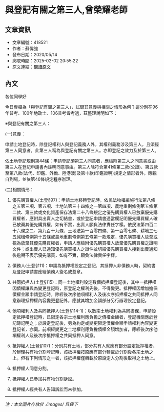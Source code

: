 # 與登記有關之第三人,曾榮耀老師

## 文章資訊
- 文章編號：418521
- 作者：蘇偉強
- 發布日期：2020/05/14
- 爬取時間：2025-02-02 20:55:22
- 原文連結：[閱讀原文](https://real-estate.get.com.tw/Columns/detail.aspx?no=418521)

## 內文
各位同學好

今日專欄為「與登記有關之第三人」，試問其意義與相關之情形為何？這分別在96年普考、100年地政士、106普考皆考過，茲整理說明如下：

※與登記有關之第三人：

(一)意義：

申請土地登記時，除登記權利人與登記義務人外，其權利義務涉及第三人，且須經第三人同意者，此第三人稱為與登記有關之第三人。亦即登記之效力及於第三人。

依土地登記規則第44條：申請登記須第三人同意者，應檢附第三人之同意書或由第三人在登記申請書內註明同意事由。第三人除符合第41條第二款(公證)、第五款至第八款(法代、印鑑、外僑、陸港澳)及第十款(印鑑證明)規定之情形者外，應親自到場，並依第40條規定程序辦理。

(二)相關情形：

1. 優先購買權人(土登§97)：申請土地移轉登記時，依民法物權編施行法第八條之五第三項、第五項、土地法第三十四條之一第四項、農地重劃條例第五條第二款、第三款或文化資產保存法第二十八條規定之優先購買權人已放棄優先購買權者，應附具出賣人之切結書，或於登記申請書適當欄記明優先購買權人確已放棄其優先購買權，如有不實，出賣人願負法律責任字樣。依民法第四百二十六條之二、第九百十九條、土地法第一百零四條、第一百零七條、耕地三七五減租條例第十五條或農地重劃條例第五條第一款規定，優先購買權人放棄或視為放棄其優先購買權者，申請人應檢附優先購買權人放棄優先購買權之證明文件；或出賣人已通知優先購買權人之證件並切結優先購買權人接到出賣通知後逾期不表示優先購買，如有不實，願負法律責任字樣。

2. 債務人(土登§111)：申請為抵押權設定之登記，其抵押人非債務人時，契約書及登記申請書應經債務人簽名或蓋章。

3. 共同抵押人(土登§115)：同一土地權利設定數個抵押權登記後，其中一抵押權因債權讓與為變更登記時，原登記之權利先後，不得變更。抵押權因增加擔保債權金額申請登記時，除經後次序他項權利人及後次序抵押權之共同抵押人同意辦理抵押權內容變更登記外，應就其增加金額部分另行辦理設定登記。

4. 他項權利人及共同抵押人(土登§114-1)：以數宗土地權利為共同擔保，申請設定抵押權登記時，已限定各宗土地權利應負擔之債權金額者，登記機關應於登記簿記明之；於設定登記後，另為約定或變更限定債權金額申請權利內容變更登記者，亦同。前項經變更之土地權利應負擔債權金額增加者，應經後次序他項權利人及後次序抵押權之共同抵押人同意。

5. 抵押權人(土登§107)：分別共有土地，部分共有人就應有部分設定抵押權者，於辦理共有物分割登記時，該抵押權按原應有部分轉載於分割後各宗土地之上。但有下列情形之一者，該抵押權僅轉載於原設定人分割後取得之土地上。

1. 抵押權人同意分割。

2. 抵押權人已參加共有物分割訴訟。

3. 抵押權人經共有人告知訴訟而未參加。

---
*注：本文圖片存放於 ./images/ 目錄下*
